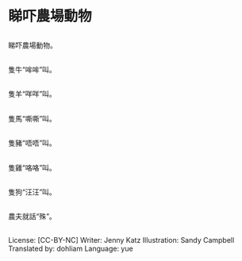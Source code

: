 # 睇吓農場動物

##
睇吓農場動物。

##
隻牛“哞哞”叫。

##
隻羊“咩咩”叫。

##
隻馬“嘶嘶”叫。

##
隻豬“唔唔”叫。

##
隻雞“咯咯”叫。

##
隻狗“汪汪”叫。

##
農夫就話“殊”。

##
License: [CC-BY-NC]
Writer: Jenny Katz
Illustration: Sandy Campbell
Translated by: dohliam
Language: yue